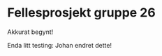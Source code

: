 Fellesprosjekt gruppe 26
========================

Akkurat begynt!

Enda litt testing: Johan endret dette!
